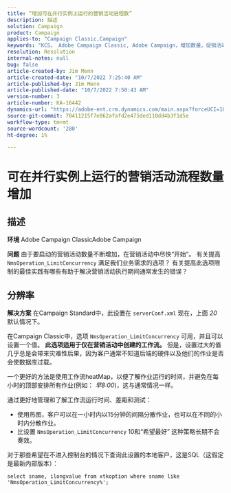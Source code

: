```yaml
---
title: “增加可在并行实例上运行的营销活动进程数”
description: 描述
solution: Campaign
product: Campaign
applies-to: "Campaign Classic,Campaign"
keywords: "KCS， Adobe Campaign Classic, Adobe Campaign，增加数量，促销活动流程，实例，并行，最佳实践"
resolution: Resolution
internal-notes: null
bug: false
article-created-by: Jim Menn
article-created-date: "10/7/2022 7:25:40 AM"
article-published-by: Jim Menn
article-published-date: "10/7/2022 7:50:43 AM"
version-number: 3
article-number: KA-16442
dynamics-url: "https://adobe-ent.crm.dynamics.com/main.aspx?forceUCI=1&pagetype=entityrecord&etn=knowledgearticle&id=e02dd439-1146-ed11-bba1-000d3a3064b8"
source-git-commit: 70411215f7e862afafd2e475ded110dd4b3f1d5e
workflow-type: tm+mt
source-wordcount: '280'
ht-degree: 1%

---
```


# 可在并行实例上运行的营销活动流程数量增加

## 描述


<b>环境</b>
Adobe Campaign ClassicAdobe Campaign

<b>问题</b>
由于要启动的营销活动数量不断增加，在营销活动中尽快“开始”。
有关提高 `NmsOperation_LimitConcurrency` 满足我们业务需求的选项？
有关提高此选项限制的最佳实践有哪些有助于解决营销活动执行期间通常发生的错误？


## 分辨率


<b>解决方案</b>
在Campaign Standard中，此设置在 `serverConf.xml` 现在，上面 *20* 默认情况下。  

在Campaign Classic中，选项 `NmsOperation_LimitConcurrency` 可用，并且可以设置一个值。
<b>此选项适用于仅在营销活动中创建的工作流。</b>
但是，设置过大的值几乎总是会带来灾难性后果，因为客户通常不知道后端的硬件以及他们的作业是否会使数据库过载。

一个更好的方法是使用工作流heatMap，以便了解作业运行的时间，并避免在每小时的顶部安排所有作业(例如： *早8:00*)，这与通常情况一样。

通过更好地管理和了解工作流运行时间、差距和测试：

- 使用热图，客户可以在一小时内以15分钟的间隔分散作业，也可以在不同的小时内分散作业。
- 比设置 `NmsOperation_LimitConcurrency`  10和“希望最好” 这种策略长期不会奏效。


对于那些希望在不进入控制台的情况下查询此设置的本地客户，这是SQL（这假定是最新内部版本）：


```
select sname, ilongvalue from xtkoption where sname like 'NmsOperation_LimitConcurrency%';
```

